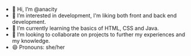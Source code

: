 - 👋 Hi, I’m @anacity
- 👀 I’m interested in development, I'm liking both front and back end development.
- 🌱 I’m currently learning the basics of HTML, CSS and Java.
- 💞️ I’m looking to collaborate on projects to further my experiences and my knowledge.
- 😄 Pronouns: she/her

<!---
anacity/anacity is a ✨ special ✨ repository because its `README.md` (this file) appears on your GitHub profile.
You can click the Preview link to take a look at your changes.
--->

